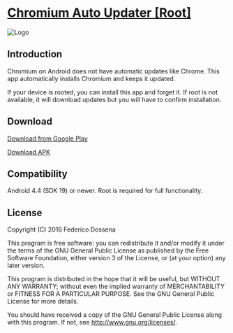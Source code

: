 # [Chromium Auto Updater [Root]](http://adolfintel.com/?p=chromium/index.frag)
![Logo](http://adolfintel.com/chromium/icon.png) 

## Introduction

Chromium on Android does not have automatic updates like Chrome. This app automatically installs Chromium and keeps it updated.

If your device is rooted, you can install this app and forget it. If root is not available, it will download updates but you will have to confirm installation.

## Download
[Download from Google Play](https://play.google.com/store/apps/details?id=com.dosse.chromiumautoupdater)

[Download APK](http://downloads.adolfintel.com/geth.php?r=chromiumUpdater-apk)

## Compatibility
Android 4.4 (SDK 19) or newer. Root is required for full functionality.

## License
Copyright (C) 2016 Federico Dossena

This program is free software: you can redistribute it and/or modify
it under the terms of the GNU General Public License as published by
the Free Software Foundation, either version 3 of the License, or
(at your option) any later version.

This program is distributed in the hope that it will be useful,
but WITHOUT ANY WARRANTY; without even the implied warranty of
MERCHANTABILITY or FITNESS FOR A PARTICULAR PURPOSE.  See the
GNU General Public License for more details.

You should have received a copy of the GNU General Public License
along with this program.  If not, see <http://www.gnu.org/licenses/>.
